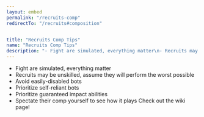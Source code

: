 ```yaml
---
layout: embed
permalink: "/recruits-comp"
redirectTo: "/recruits#composition"


title: "Recruits Comp Tips"
name: "Recruits Comp Tips"
description: "- Fight are simulated, everything matter\n- Recruits may be unskilled, assume they will perform the worst possible\n- Avoid easily-disabled bots\n- Prioritize self-reliant bots\n- Prioritize guaranteed impact abilities\n- Spectate their comp yourself to see how it plays\nCheck out the wiki page!"
---
```

- Fight are simulated, everything matter
- Recruits may be unskilled, assume they will perform the worst possible
- Avoid easily-disabled bots
- Prioritize self-reliant bots
- Prioritize guaranteed impact abilities
- Spectate their comp yourself to see how it plays
Check out the wiki page!
